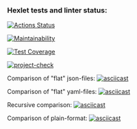 ### Hexlet tests and linter status:

[![Actions Status](https://github.com/19victoria88n/frontend-project-46/workflows/hexlet-check/badge.svg)](https://github.com/19victoria88n/frontend-project-46/actions)

[![Maintainability](https://api.codeclimate.com/v1/badges/4612d4b87b4ec67324ef/maintainability)](https://codeclimate.com/github/19victoria88n/frontend-project-46/maintainability)

[![Test Coverage](https://api.codeclimate.com/v1/badges/4612d4b87b4ec67324ef/test_coverage)](https://codeclimate.com/github/19victoria88n/frontend-project-46/test_coverage)

[![project-check](https://github.com/19victoria88n/frontend-project-46/actions/workflows/project.check.yml/badge.svg)](https://github.com/19victoria88n/frontend-project-46/actions/workflows/project.check.yml)

Comparison of "flat" json-files:
[![asciicast](https://asciinema.org/a/NUx4lKLtSiwHjLYsH0azs8J9k.svg)](https://asciinema.org/a/NUx4lKLtSiwHjLYsH0azs8J9k)

Comparison of "flat" yaml-files:
[![asciicast](https://asciinema.org/a/WzzG1DvGHmS9pOcIopQnKFBZW.svg)](https://asciinema.org/a/WzzG1DvGHmS9pOcIopQnKFBZW)

Recursive comparison:
[![asciicast](https://asciinema.org/a/DqlSIDgl73l3rv6cIYZX9rMJb.svg)](https://asciinema.org/a/DqlSIDgl73l3rv6cIYZX9rMJb)

Comparison of plain-format:
[![asciicast](https://asciinema.org/a/aMC6gelYRVmKmAaiHSipkXcBx.svg)](https://asciinema.org/a/aMC6gelYRVmKmAaiHSipkXcBx)
